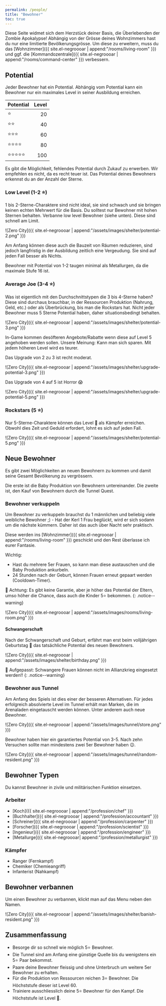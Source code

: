 ```yaml
---
permalink: /people/
title: "Bewohner"
toc: true
---
```


Diese Seite widmet sich dem Herzstück deiner Basis, die Überlebenden der Zombie Apokalypse! Abhängig von der Grösse deines Wohnzimmers hast du nur eine limitierte Bevölkerungsgrösse. Um diese zu erweitern, muss du das [Wohnzimmer]({{ site.el-negroooar | append:"/rooms/living-room" }}) und ggf. die [Kommandozentrale]({{ site.el-negroooar | append:"/rooms/command-center" }}) verbessern.

## Potential

Jeder Bewohner hat ein Potential. Abhängig vom Potential kann ein Bewohner nur ein maximales Level in seiner Ausbildung erreichen.

| Potential                      | Level |
| ------------------------------ | ----: |
| :star:                         | 20    |
| :star::star:                   | 40    |
| :star::star::star:             | 60    |
| :star::star::star::star:       | 80    |
| :star::star::star::star::star: | 100   |

Es gibt die Möglichkeit, fehlendes Potential durch Zukauf zu erwerben. Wir empfehlen es nicht, da es recht teuer ist. Das Potential deines Bewohners erkennst du an der Anzahl der Sterne.

### Low Level (1-2 :star:)

1 bis 2-Sterne-Charaktere sind nicht ideal, sie sind schwach und sie bringen keinen echten Mehrwert für die Basis. Du solltest nur Bewohner mit hohen Sternen behalten. Verbanne low level Bewohner (siehe unten). Diese sind schnell am Limit.

![Zero City]({{ site.el-negroooar | append:"/assets/images/shelter/potential-2.png" }})

Am Anfang können diese auch die Bauzeit von Räumen reduzieren, sind jedoch langfristig in der Ausbildung zeitlich eine Vergeudung. Sie sind auf jeden Fall besser als Nichts.

Bewohner mit Potential von 1-2 taugen minimal als Metallurgen, da die maximale Stufe 16 ist.

### Average Joe (3-4 :star:)

Was ist eigentlich mit den Durchschnittstypen die 3 bis 4-Sterne haben? Diese sind durchaus brauchbar, in der Ressourcen Produktion (Nahrung, Geld, etc.) oder als Überbrückung, bis man die Rockstars hat. Nicht jeder Bewohner muss 5 Sterne Potential haben, daher situationsbedingt behalten.

![Zero City]({{ site.el-negroooar | append:"/assets/images/shelter/potential-3.png" }})

In-Game kommen desöfteren Angebote/Rabatte wenn diese auf Level 5 angehoben werden sollen. Unsere Meinung: Kann man sich sparen. Mit jedem höheren Level wird es teurer.

Das Upgrade von 2 zu 3 ist recht moderat.

![Zero City]({{ site.el-negroooar | append:"/assets/images/shelter/upgrade-potential-3.png" }})

Das Upgrade von 4 auf 5 ist Horror :scream:

![Zero City]({{ site.el-negroooar | append:"/assets/images/shelter/upgrade-potential-5.png" }})

### Rockstars (5 :star:)

Nur 5-Sterne-Charaktere können das Level :100: als Kämpfer erreichen. Obwohl dies Zeit und Geduld erfordert, lohnt es sich auf jeden Fall.

![Zero City]({{ site.el-negroooar | append:"/assets/images/shelter/potential-5.png" }})

## Neue Bewohner

Es gibt zwei Möglichkeiten an neuen Bewohnern zu kommen und damit seine Gesamt Bevölkerung zu vergrössern.

Die erste ist die Baby Produktion von Bewohnern untereinander. Die zweite ist, den Kauf von Bewohnern durch die Tunnel Quest.

### Bewohner verkuppeln

Um Bewohner zu verkuppeln brauchst du 1 männlichen und beliebig viele weibliche Bewohner ;) - Hat der Kerl 1 Frau beglückt, wird er sich sodann um die nächste kümmern. Daher ist das auch über Nacht sehr praktisch.

Diese werden ins [Wohnzimmer]({{ site.el-negroooar | append:"/rooms/living-room" }}) geschickt und den Rest überlasse ich eurer Fantasie.

Wichtig:
- Hast du mehrere 5er Frauen, so kann man diese austauschen und die Baby Produktion ankurbeln.
- 24 Stunden nach der Geburt, können Frauen erneut gepaart werden (Cooldown-Timer).

 :round_pushpin: Achtung: Es gibt keine Garantie, aber je höher das Potential der Eltern, umso höher die Chance, dass auch die Kinder 5:star: bekommen.
{: .notice--warning}

![Zero City]({{ site.el-negroooar | append:"/assets/images/rooms/living-room.png" }})

#### Schwangerschaft

Nach der Schwangerschaft und Geburt, erfährt man erst beim volljährigen Geburtstag :birthday: das tatsächliche Potential des neuen Bewohners.

![Zero City]({{ site.el-negroooar | append:"/assets/images/shelter/birthday.png" }})

 :round_pushpin: Aufgepasst: Schwangere Frauen können nicht im Allianzkrieg eingesetzt werden!!
{: .notice--warning}

### Bewohner aus Tunnel

Am Anfang des Spiels ist dies einer der besseren Alternativen. Für jedes erfolgreich absolvierte Level im Tunnel erhält man Marken, die im Arenaladen eingetauscht werden können. Unter anderem auch neue Bewohner.

![Zero City]({{ site.el-negroooar | append:"/assets/images/tunnel/store.png" }})

Bewohner haben hier ein garantiertes Potential von 3-5. Nach zehn Versuchen sollte man mindestens zwei 5er Bewohner haben :wink:.

![Zero City]({{ site.el-negroooar | append:"/assets/images/tunnel/random-resident.png" }})


## Bewohner Typen

Du kannst Bewohner in zivile und militärischen Funktion einsetzen.

### Arbeiter

- [Koch]({{ site.el-negroooar | append:"/profession/chef" }})
- [Buchhalter]({{ site.el-negroooar | append:"/profession/accountant" }})
- [Schreiner]({{ site.el-negroooar | append:"/profession/carpenter" }})
- [Forscher]({{ site.el-negroooar | append:"/profession/scientist" }})
- [Ingenieur]({{ site.el-negroooar | append:"/profession/engineer" }})
- [Metallurge]({{ site.el-negroooar| append:"/profession/metallurgist" }})

### Kämpfer

- Ranger (Fernkampf)
- Chemiker (Chemieangriff)
- Infanterist (Nahkampf)

## Bewohner verbannen

Um einen Bewohner zu verbannen, klickt man auf das Menu neben den Namen.

![Zero City]({{ site.el-negroooar | append:"/assets/images/shelter/banish-resident.png" }})

## Zusammenfassung

- Besorge dir so schnell wie möglich 5:star: Bewohner.
- Die Tunnel sind am Anfang eine günstige Quelle bis du wenigstens ein 5:star: Paar bekommst.
- Paare deine Bewohner fleissig und ohne Unterbruch um weitere 5er Bewohner zu erhalten.
- Für die Produktion von Ressourcen reichen 3:star: Bewohner. Die Höchststufe dieser ist Level 60.
- Trainiere ausschliesslich deine 5:star: Bewohner für den Kampf. Die Höchststufe ist Level :100:.
